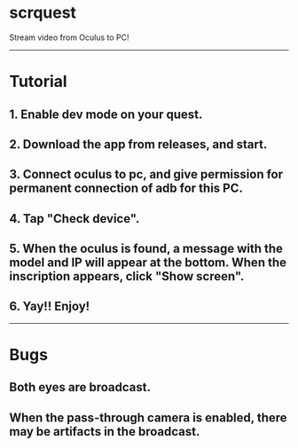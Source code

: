 # scrquest
Stream video from Oculus to PC!

-----

# Tutorial
## 1. Enable dev mode on your quest.
## 2. Download the app from releases, and start.
## 3. Connect oculus to pc, and give permission for permanent connection of adb for this PC.
## 4. Tap "Check device".
## 5. When the oculus is found, a message with the model and IP will appear at the bottom. When the inscription appears, click "Show screen".
## 6. Yay!! Enjoy!

-----

# Bugs

## Both eyes are broadcast.
## When the pass-through camera is enabled, there may be artifacts in the broadcast.
